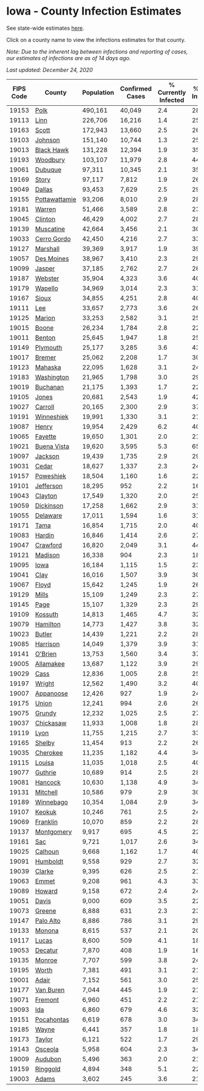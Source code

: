 # Iowa - County Infection Estimates

See state-wide estimates [here](/infections/us-ia).

Click on a county name to view the infections estimates for that county.

*Note: Due to the inherent lag between infections and reporting of cases, our estimates of infections are as of 14 days ago.*

*Last updated: December 24, 2020*

|   FIPS Code |                         County |   Population |   Confirmed Cases |   % Currently Infected |   % Total Infected |
|-------------|--------------------------------|--------------|-------------------|------------------------|--------------------|
|       19153 |                   [Polk](polk) |      490,161 |            40,049 |                    2.4 |               28.7 |
|       19113 |                   [Linn](linn) |      226,706 |            16,216 |                    1.4 |               25.0 |
|       19163 |                 [Scott](scott) |      172,943 |            13,660 |                    2.5 |               26.6 |
|       19103 |             [Johnson](johnson) |      151,140 |            10,744 |                    1.3 |               25.1 |
|       19013 |       [Black Hawk](black-hawk) |      131,228 |            12,394 |                    1.9 |               35.3 |
|       19193 |           [Woodbury](woodbury) |      103,107 |            11,979 |                    2.8 |               44.0 |
|       19061 |             [Dubuque](dubuque) |       97,311 |            10,345 |                    2.1 |               35.7 |
|       19169 |                 [Story](story) |       97,117 |             7,812 |                    1.9 |               26.9 |
|       19049 |               [Dallas](dallas) |       93,453 |             7,629 |                    2.5 |               29.4 |
|       19155 | [Pottawattamie](pottawattamie) |       93,206 |             8,010 |                    2.9 |               28.3 |
|       19181 |               [Warren](warren) |       51,466 |             3,589 |                    2.8 |               23.2 |
|       19045 |             [Clinton](clinton) |       46,429 |             4,002 |                    2.7 |               28.8 |
|       19139 |         [Muscatine](muscatine) |       42,664 |             3,456 |                    2.1 |               30.6 |
|       19033 |     [Cerro Gordo](cerro-gordo) |       42,450 |             4,216 |                    2.7 |               33.1 |
|       19127 |           [Marshall](marshall) |       39,369 |             3,917 |                    1.9 |               39.6 |
|       19057 |       [Des Moines](des-moines) |       38,967 |             3,410 |                    2.3 |               29.1 |
|       19099 |               [Jasper](jasper) |       37,185 |             2,762 |                    2.7 |               26.1 |
|       19187 |             [Webster](webster) |       35,904 |             4,323 |                    3.6 |               40.8 |
|       19179 |             [Wapello](wapello) |       34,969 |             3,014 |                    2.3 |               31.0 |
|       19167 |                 [Sioux](sioux) |       34,855 |             4,251 |                    2.8 |               40.7 |
|       19111 |                     [Lee](lee) |       33,657 |             2,773 |                    3.6 |               26.9 |
|       19125 |               [Marion](marion) |       33,253 |             2,582 |                    3.1 |               25.2 |
|       19015 |                 [Boone](boone) |       26,234 |             1,784 |                    2.8 |               22.3 |
|       19011 |               [Benton](benton) |       25,645 |             1,947 |                    1.8 |               25.7 |
|       19149 |           [Plymouth](plymouth) |       25,177 |             3,285 |                    3.6 |               43.6 |
|       19017 |               [Bremer](bremer) |       25,062 |             2,208 |                    1.7 |               30.2 |
|       19123 |             [Mahaska](mahaska) |       22,095 |             1,628 |                    3.1 |               24.3 |
|       19183 |       [Washington](washington) |       21,965 |             1,798 |                    3.0 |               29.1 |
|       19019 |           [Buchanan](buchanan) |       21,175 |             1,393 |                    1.7 |               22.0 |
|       19105 |                 [Jones](jones) |       20,681 |             2,543 |                    1.9 |               42.1 |
|       19027 |             [Carroll](carroll) |       20,165 |             2,300 |                    2.9 |               37.4 |
|       19191 |       [Winneshiek](winneshiek) |       19,991 |             1,330 |                    3.1 |               21.7 |
|       19087 |                 [Henry](henry) |       19,954 |             2,429 |                    6.2 |               40.2 |
|       19065 |             [Fayette](fayette) |       19,650 |             1,301 |                    2.0 |               21.7 |
|       19021 |     [Buena Vista](buena-vista) |       19,620 |             3,595 |                    5.3 |               65.2 |
|       19097 |             [Jackson](jackson) |       19,439 |             1,735 |                    2.9 |               29.5 |
|       19031 |                 [Cedar](cedar) |       18,627 |             1,337 |                    2.3 |               24.2 |
|       19157 |         [Poweshiek](poweshiek) |       18,504 |             1,160 |                    1.6 |               22.1 |
|       19101 |         [Jefferson](jefferson) |       18,295 |               952 |                    2.2 |               16.8 |
|       19043 |             [Clayton](clayton) |       17,549 |             1,320 |                    2.0 |               25.1 |
|       19059 |         [Dickinson](dickinson) |       17,258 |             1,662 |                    2.9 |               31.9 |
|       19055 |           [Delaware](delaware) |       17,011 |             1,594 |                    1.6 |               31.0 |
|       19171 |                   [Tama](tama) |       16,854 |             1,715 |                    2.0 |               40.7 |
|       19083 |               [Hardin](hardin) |       16,846 |             1,414 |                    2.6 |               27.8 |
|       19047 |           [Crawford](crawford) |       16,820 |             2,049 |                    3.1 |               44.6 |
|       19121 |             [Madison](madison) |       16,338 |               904 |                    2.3 |               18.2 |
|       19095 |                   [Iowa](iowa) |       16,184 |             1,115 |                    1.5 |               23.2 |
|       19041 |                   [Clay](clay) |       16,016 |             1,507 |                    3.9 |               30.9 |
|       19067 |                 [Floyd](floyd) |       15,642 |             1,245 |                    1.9 |               26.5 |
|       19129 |                 [Mills](mills) |       15,109 |             1,249 |                    2.3 |               27.5 |
|       19145 |                   [Page](page) |       15,107 |             1,329 |                    2.3 |               29.5 |
|       19109 |             [Kossuth](kossuth) |       14,813 |             1,465 |                    4.7 |               32.1 |
|       19079 |           [Hamilton](hamilton) |       14,773 |             1,427 |                    3.8 |               32.1 |
|       19023 |               [Butler](butler) |       14,439 |             1,221 |                    2.2 |               28.0 |
|       19085 |           [Harrison](harrison) |       14,049 |             1,379 |                    3.9 |               31.5 |
|       19141 |             [O'Brien](o'brien) |       13,753 |             1,560 |                    3.4 |               37.2 |
|       19005 |         [Allamakee](allamakee) |       13,687 |             1,122 |                    3.9 |               29.3 |
|       19029 |                   [Cass](cass) |       12,836 |             1,005 |                    2.8 |               25.3 |
|       19197 |               [Wright](wright) |       12,562 |             1,490 |                    3.2 |               40.6 |
|       19007 |         [Appanoose](appanoose) |       12,426 |               927 |                    1.9 |               24.9 |
|       19175 |                 [Union](union) |       12,241 |               994 |                    2.6 |               26.6 |
|       19075 |               [Grundy](grundy) |       12,232 |             1,025 |                    2.5 |               27.8 |
|       19037 |         [Chickasaw](chickasaw) |       11,933 |             1,008 |                    1.8 |               28.0 |
|       19119 |                   [Lyon](lyon) |       11,755 |             1,215 |                    2.7 |               33.9 |
|       19165 |               [Shelby](shelby) |       11,454 |               913 |                    2.2 |               26.8 |
|       19035 |           [Cherokee](cherokee) |       11,235 |             1,182 |                    4.4 |               34.1 |
|       19115 |               [Louisa](louisa) |       11,035 |             1,018 |                    2.5 |               40.2 |
|       19077 |             [Guthrie](guthrie) |       10,689 |               914 |                    2.5 |               28.5 |
|       19081 |             [Hancock](hancock) |       10,630 |             1,138 |                    4.9 |               34.9 |
|       19131 |           [Mitchell](mitchell) |       10,586 |               979 |                    2.9 |               30.4 |
|       19189 |         [Winnebago](winnebago) |       10,354 |             1,084 |                    2.9 |               34.5 |
|       19107 |               [Keokuk](keokuk) |       10,246 |               761 |                    2.5 |               24.9 |
|       19069 |           [Franklin](franklin) |       10,070 |               859 |                    2.2 |               28.6 |
|       19137 |       [Montgomery](montgomery) |        9,917 |               695 |                    4.5 |               22.6 |
|       19161 |                     [Sac](sac) |        9,721 |             1,017 |                    2.6 |               34.5 |
|       19025 |             [Calhoun](calhoun) |        9,668 |             1,162 |                    1.7 |               40.8 |
|       19091 |           [Humboldt](humboldt) |        9,558 |               929 |                    2.7 |               32.6 |
|       19039 |               [Clarke](clarke) |        9,395 |               626 |                    2.5 |               21.8 |
|       19063 |                 [Emmet](emmet) |        9,208 |               961 |                    4.3 |               33.7 |
|       19089 |               [Howard](howard) |        9,158 |               672 |                    2.4 |               24.5 |
|       19051 |                 [Davis](davis) |        9,000 |               609 |                    3.5 |               22.6 |
|       19073 |               [Greene](greene) |        8,888 |               631 |                    2.3 |               23.7 |
|       19147 |         [Palo Alto](palo-alto) |        8,886 |               786 |                    3.1 |               29.2 |
|       19133 |               [Monona](monona) |        8,615 |               537 |                    2.1 |               20.8 |
|       19117 |                 [Lucas](lucas) |        8,600 |               509 |                    4.1 |               18.1 |
|       19053 |             [Decatur](decatur) |        7,870 |               408 |                    1.9 |               16.6 |
|       19135 |               [Monroe](monroe) |        7,707 |               599 |                    3.8 |               24.7 |
|       19195 |                 [Worth](worth) |        7,381 |               491 |                    3.1 |               21.3 |
|       19001 |                 [Adair](adair) |        7,152 |               561 |                    3.0 |               25.6 |
|       19177 |         [Van Buren](van-buren) |        7,044 |               445 |                    1.9 |               21.2 |
|       19071 |             [Fremont](fremont) |        6,960 |               451 |                    2.2 |               21.0 |
|       19093 |                     [Ida](ida) |        6,860 |               679 |                    4.6 |               32.2 |
|       19151 |       [Pocahontas](pocahontas) |        6,619 |               678 |                    3.0 |               34.4 |
|       19185 |                 [Wayne](wayne) |        6,441 |               357 |                    1.8 |               18.3 |
|       19173 |               [Taylor](taylor) |        6,121 |               522 |                    1.7 |               29.0 |
|       19143 |             [Osceola](osceola) |        5,958 |               604 |                    2.3 |               34.7 |
|       19009 |             [Audubon](audubon) |        5,496 |               363 |                    2.0 |               21.4 |
|       19159 |           [Ringgold](ringgold) |        4,894 |               348 |                    5.1 |               22.7 |
|       19003 |                 [Adams](adams) |        3,602 |               245 |                    3.6 |               21.3 |
